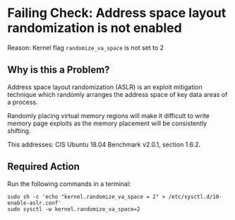 # Failing Check: Address space layout randomization is not enabled
Reason: Kernel flag `randomize_va_space` is not set to 2

## Why is this a Problem?
Address space layout randomization (ASLR) is an exploit mitigation technique which randomly arranges the address space of key data areas of a process.

Randomly placing virtual memory regions will make it difficult to write memory page exploits as the memory placement will be consistently shifting.

This addresses: CIS Ubuntu 18.04 Benchmark v2.0.1, section 1.6.2.

## Required Action
Run the following commands in a terminal:
```
sudo sh -c 'echo "kernel.randomize_va_space = 2" > /etc/sysctl.d/10-enable-aslr.conf'
sudo sysctl -w kernel.randomize_va_space=2
```
